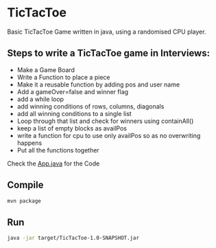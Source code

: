 # TicTacToe

Basic TicTacToe Game written in java, using a randomised CPU player.

## Steps to write a TicTacToe game in Interviews:
 - Make a Game Board
 - Write a Function to place a piece
 - Make it a reusable function by adding pos and user name
 - Add a gameOver=false and winner flag
 - add a while loop
 - add winning conditions of rows, columns, diagonals
 - add all winning conditions to a single list
 - Loop through that list and check for winners using containAll()
 - keep a list of empty blocks as availPos
 - write a function for cpu to use only availPos so as no overwriting happens
 - Put all the functions together

 Check the [App.java](./src/main/java/in/pbehre/App.java) for the Code

## Compile
```sh
mvn package
```

## Run
```sh
java -jar target/TicTacToe-1.0-SNAPSHOT.jar
```
